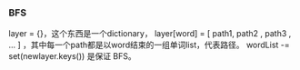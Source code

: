 ### BFS
 layer = {}，这个东西是一个dictionary， layer[word] = [ path1, path2 , path3 , ... ] ，其中每一个path都是以word结束的一组单词list，代表路径。
wordList -= set(newlayer.keys()) 是保证 BFS。